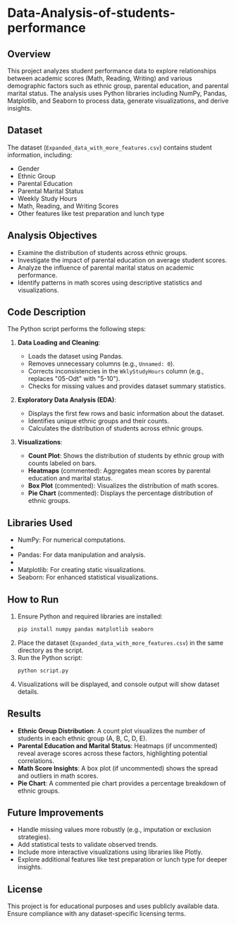 # Data-Analysis-of-students-performance


## Overview
This project analyzes student performance data to explore relationships between academic scores (Math, Reading, Writing) and various demographic factors such as ethnic group, parental education, and parental marital status. The analysis uses Python libraries including NumPy, Pandas, Matplotlib, and Seaborn to process data, generate visualizations, and derive insights.

## Dataset
The dataset (`Expanded_data_with_more_features.csv`) contains student information, including:
- Gender
- Ethnic Group
- Parental Education
- Parental Marital Status
- Weekly Study Hours
- Math, Reading, and Writing Scores
- Other features like test preparation and lunch type

## Analysis Objectives
- Examine the distribution of students across ethnic groups.
- Investigate the impact of parental education on average student scores.
- Analyze the influence of parental marital status on academic performance.
- Identify patterns in math scores using descriptive statistics and visualizations.

## Code Description
The Python script performs the following steps:
1. **Data Loading and Cleaning**:
   - Loads the dataset using Pandas.
   - Removes unnecessary columns (e.g., `Unnamed: 0`).
   - Corrects inconsistencies in the `WklyStudyHours` column (e.g., replaces "05-Odt" with "5-10").
   - Checks for missing values and provides dataset summary statistics.

2. **Exploratory Data Analysis (EDA)**:
   - Displays the first few rows and basic information about the dataset.
   - Identifies unique ethnic groups and their counts.
   - Calculates the distribution of students across ethnic groups.

3. **Visualizations**:
   - **Count Plot**: Shows the distribution of students by ethnic group with counts labeled on bars.
   - **Heatmaps** (commented): Aggregates mean scores by parental education and marital status.
   - **Box Plot** (commented): Visualizes the distribution of math scores.
   - **Pie Chart** (commented): Displays the percentage distribution of ethnic groups.

## Libraries Used
- NumPy: For numerical computations.
- 
- Pandas: For data manipulation and analysis.
- 
- Matplotlib: For creating static visualizations.
- Seaborn: For enhanced statistical visualizations.

## How to Run
1. Ensure Python and required libraries are installed:
   ```bash
   pip install numpy pandas matplotlib seaborn
   ```
2. Place the dataset (`Expanded_data_with_more_features.csv`) in the same directory as the script.
3. Run the Python script:
   ```bash
   python script.py
   ```
4. Visualizations will be displayed, and console output will show dataset details.

## Results
- **Ethnic Group Distribution**: A count plot visualizes the number of students in each ethnic group (A, B, C, D, E).
- **Parental Education and Marital Status**: Heatmaps (if uncommented) reveal average scores across these factors, highlighting potential correlations.
- **Math Score Insights**: A box plot (if uncommented) shows the spread and outliers in math scores.
- **Pie Chart**: A commented pie chart provides a percentage breakdown of ethnic groups.



## Future Improvements
- Handle missing values more robustly (e.g., imputation or exclusion strategies).
- Add statistical tests to validate observed trends.
- Include more interactive visualizations using libraries like Plotly.
- Explore additional features like test preparation or lunch type for deeper insights.

## License
This project is for educational purposes and uses publicly available data. Ensure compliance with any dataset-specific licensing terms.

